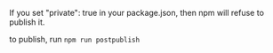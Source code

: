 If you set "private": true in your package.json, then npm will refuse to publish it.

to publish, run `npm run postpublish`